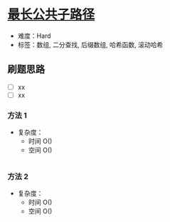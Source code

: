 # [最长公共子路径](https://leetcode-cn.com/problems/longest-common-subpath/)

- 难度：Hard
- 标签：数组, 二分查找, 后缀数组, 哈希函数, 滚动哈希

## 刷题思路

- [ ] xx
- [ ] xx

### 方法 1

- 复杂度：
    - 时间 O()
    - 空间 O()

``` js

```

### 方法 2

- 复杂度：
    - 时间 O()
    - 空间 O()

``` js

```
